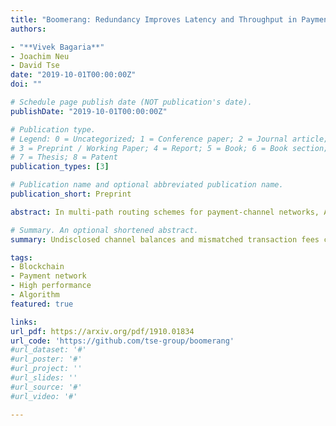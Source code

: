 ```yaml
---
title: "Boomerang: Redundancy Improves Latency and Throughput in Payment Networks"
authors:

- "**Vivek Bagaria**"
- Joachim Neu
- David Tse
date: "2019-10-01T00:00:00Z"
doi: ""

# Schedule page publish date (NOT publication's date).
publishDate: "2019-10-01T00:00:00Z"

# Publication type.
# Legend: 0 = Uncategorized; 1 = Conference paper; 2 = Journal article;
# 3 = Preprint / Working Paper; 4 = Report; 5 = Book; 6 = Book section;
# 7 = Thesis; 8 = Patent
publication_types: [3]

# Publication name and optional abbreviated publication name.
publication_short: Preprint

abstract: In multi-path routing schemes for payment-channel networks, Alice transfers funds to Bob by splitting them into partial payments and routing them along multiple paths. Undisclosed channel balances and mismatched transaction fees cause delays and failures on some payment paths. For atomic transfer schemes, these straggling paths stall the whole transfer. We show that the latency of transfers reduces when redundant payment paths are added. This frees up liquidity in payment channels and hence increases the throughput of the network. We devise Boomerang, a generic technique to be used on top of multi-path routing schemes to construct redundant payment paths free of counterparty risk. In our experiments, applying Boomerang to a baseline routing scheme leads to 40% latency reduction and 2x throughput increase. We build on ideas from publicly verifiable secret sharing, such that Alice learns a secret of Bob iff Bob overdraws funds from the redundant paths. Funds are forwarded using Boomerang contracts, which allow Alice to revert the transfer iff she has learned Bob's secret. We implement the Boomerang contract in Bitcoin Script.

# Summary. An optional shortened abstract.
summary: Undisclosed channel balances and mismatched transaction fees cause failures on payment paths. Boomerang is a framework to add risk-free redundant payment paths to improve the latency and throughput of the system by 2x.

tags:
- Blockchain
- Payment network
- High performance
- Algorithm
featured: true

links:
url_pdf: https://arxiv.org/pdf/1910.01834
url_code: 'https://github.com/tse-group/boomerang'
#url_dataset: '#'
#url_poster: '#'
#url_project: ''
#url_slides: ''
#url_source: '#'
#url_video: '#'

---
```


